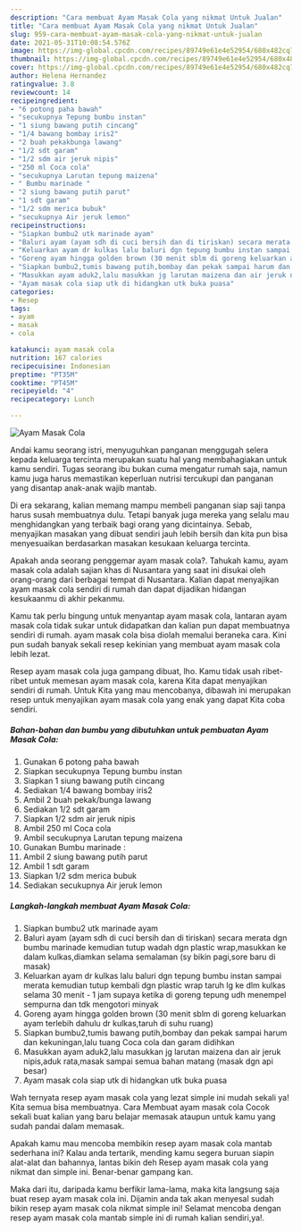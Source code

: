 ```yaml
---
description: "Cara membuat Ayam Masak Cola yang nikmat Untuk Jualan"
title: "Cara membuat Ayam Masak Cola yang nikmat Untuk Jualan"
slug: 959-cara-membuat-ayam-masak-cola-yang-nikmat-untuk-jualan
date: 2021-05-31T10:08:54.576Z
image: https://img-global.cpcdn.com/recipes/89749e61e4e52954/680x482cq70/ayam-masak-cola-foto-resep-utama.jpg
thumbnail: https://img-global.cpcdn.com/recipes/89749e61e4e52954/680x482cq70/ayam-masak-cola-foto-resep-utama.jpg
cover: https://img-global.cpcdn.com/recipes/89749e61e4e52954/680x482cq70/ayam-masak-cola-foto-resep-utama.jpg
author: Helena Hernandez
ratingvalue: 3.8
reviewcount: 14
recipeingredient:
- "6 potong paha bawah"
- "secukupnya Tepung bumbu instan"
- "1 siung bawang putih cincang"
- "1/4 bawang bombay iris2"
- "2 buah pekakbunga lawang"
- "1/2 sdt garam"
- "1/2 sdm air jeruk nipis"
- "250 ml Coca cola"
- "secukupnya Larutan tepung maizena"
- " Bumbu marinade "
- "2 siung bawang putih parut"
- "1 sdt garam"
- "1/2 sdm merica bubuk"
- "secukupnya Air jeruk lemon"
recipeinstructions:
- "Siapkan bumbu2 utk marinade ayam"
- "Baluri ayam (ayam sdh di cuci bersih dan di tiriskan) secara merata dgn bumbu marinade kemudian tutup wadah dgn plastic wrap,masukkan ke dalam kulkas,diamkan selama semalaman (sy bikin pagi,sore baru di masak)"
- "Keluarkan ayam dr kulkas lalu baluri dgn tepung bumbu instan sampai merata kemudian tutup kembali dgn plastic wrap taruh lg ke dlm kulkas selama 30 menit - 1 jam supaya ketika di goreng tepung udh menempel sempurna dan tdk mengotori minyak"
- "Goreng ayam hingga golden brown (30 menit sblm di goreng keluarkan ayam terlebih dahulu dr kulkas,taruh di suhu ruang)"
- "Siapkan bumbu2,tumis bawang putih,bombay dan pekak sampai harum dan kekuningan,lalu tuang Coca cola dan garam didihkan"
- "Masukkan ayam aduk2,lalu masukkan jg larutan maizena dan air jeruk nipis,aduk rata,masak sampai semua bahan matang (masak dgn api besar)"
- "Ayam masak cola siap utk di hidangkan utk buka puasa"
categories:
- Resep
tags:
- ayam
- masak
- cola

katakunci: ayam masak cola 
nutrition: 167 calories
recipecuisine: Indonesian
preptime: "PT35M"
cooktime: "PT45M"
recipeyield: "4"
recipecategory: Lunch

---
```



![Ayam Masak Cola](https://img-global.cpcdn.com/recipes/89749e61e4e52954/680x482cq70/ayam-masak-cola-foto-resep-utama.jpg)

Andai kamu seorang istri, menyuguhkan panganan menggugah selera kepada keluarga tercinta merupakan suatu hal yang membahagiakan untuk kamu sendiri. Tugas seorang ibu bukan cuma mengatur rumah saja, namun kamu juga harus memastikan keperluan nutrisi tercukupi dan panganan yang disantap anak-anak wajib mantab.

Di era  sekarang, kalian memang mampu membeli panganan siap saji tanpa harus susah membuatnya dulu. Tetapi banyak juga mereka yang selalu mau menghidangkan yang terbaik bagi orang yang dicintainya. Sebab, menyajikan masakan yang dibuat sendiri jauh lebih bersih dan kita pun bisa menyesuaikan berdasarkan masakan kesukaan keluarga tercinta. 



Apakah anda seorang penggemar ayam masak cola?. Tahukah kamu, ayam masak cola adalah sajian khas di Nusantara yang saat ini disukai oleh orang-orang dari berbagai tempat di Nusantara. Kalian dapat menyajikan ayam masak cola sendiri di rumah dan dapat dijadikan hidangan kesukaanmu di akhir pekanmu.

Kamu tak perlu bingung untuk menyantap ayam masak cola, lantaran ayam masak cola tidak sukar untuk didapatkan dan kalian pun dapat membuatnya sendiri di rumah. ayam masak cola bisa diolah memalui beraneka cara. Kini pun sudah banyak sekali resep kekinian yang membuat ayam masak cola lebih lezat.

Resep ayam masak cola juga gampang dibuat, lho. Kamu tidak usah ribet-ribet untuk memesan ayam masak cola, karena Kita dapat menyajikan sendiri di rumah. Untuk Kita yang mau mencobanya, dibawah ini merupakan resep untuk menyajikan ayam masak cola yang enak yang dapat Kita coba sendiri.

<!--inarticleads1-->

##### Bahan-bahan dan bumbu yang dibutuhkan untuk pembuatan Ayam Masak Cola:

1. Gunakan 6 potong paha bawah
1. Siapkan secukupnya Tepung bumbu instan
1. Siapkan 1 siung bawang putih cincang
1. Sediakan 1/4 bawang bombay iris2
1. Ambil 2 buah pekak/bunga lawang
1. Sediakan 1/2 sdt garam
1. Siapkan 1/2 sdm air jeruk nipis
1. Ambil 250 ml Coca cola
1. Ambil secukupnya Larutan tepung maizena
1. Gunakan  Bumbu marinade :
1. Ambil 2 siung bawang putih parut
1. Ambil 1 sdt garam
1. Siapkan 1/2 sdm merica bubuk
1. Sediakan secukupnya Air jeruk lemon




<!--inarticleads2-->

##### Langkah-langkah membuat Ayam Masak Cola:

1. Siapkan bumbu2 utk marinade ayam
1. Baluri ayam (ayam sdh di cuci bersih dan di tiriskan) secara merata dgn bumbu marinade kemudian tutup wadah dgn plastic wrap,masukkan ke dalam kulkas,diamkan selama semalaman (sy bikin pagi,sore baru di masak)
1. Keluarkan ayam dr kulkas lalu baluri dgn tepung bumbu instan sampai merata kemudian tutup kembali dgn plastic wrap taruh lg ke dlm kulkas selama 30 menit - 1 jam supaya ketika di goreng tepung udh menempel sempurna dan tdk mengotori minyak
1. Goreng ayam hingga golden brown (30 menit sblm di goreng keluarkan ayam terlebih dahulu dr kulkas,taruh di suhu ruang)
1. Siapkan bumbu2,tumis bawang putih,bombay dan pekak sampai harum dan kekuningan,lalu tuang Coca cola dan garam didihkan
1. Masukkan ayam aduk2,lalu masukkan jg larutan maizena dan air jeruk nipis,aduk rata,masak sampai semua bahan matang (masak dgn api besar)
1. Ayam masak cola siap utk di hidangkan utk buka puasa




Wah ternyata resep ayam masak cola yang lezat simple ini mudah sekali ya! Kita semua bisa membuatnya. Cara Membuat ayam masak cola Cocok sekali buat kalian yang baru belajar memasak ataupun untuk kamu yang sudah pandai dalam memasak.

Apakah kamu mau mencoba membikin resep ayam masak cola mantab sederhana ini? Kalau anda tertarik, mending kamu segera buruan siapin alat-alat dan bahannya, lantas bikin deh Resep ayam masak cola yang nikmat dan simple ini. Benar-benar gampang kan. 

Maka dari itu, daripada kamu berfikir lama-lama, maka kita langsung saja buat resep ayam masak cola ini. Dijamin anda tak akan menyesal sudah bikin resep ayam masak cola nikmat simple ini! Selamat mencoba dengan resep ayam masak cola mantab simple ini di rumah kalian sendiri,ya!.

